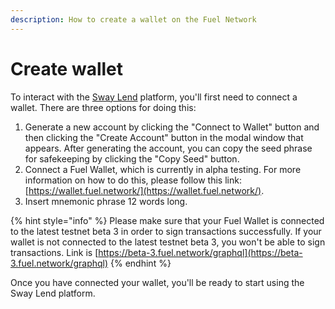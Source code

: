 ```yaml
---
description: How to create a wallet on the Fuel Network
---
```


# Create wallet

To interact with the [Sway Lend](https://app.swaylend.com) platform, you'll first need to connect a wallet. There are three options for doing this:

1. Generate a new account by clicking the "Connect to Wallet" button and then clicking the "Create Account" button in the modal window that appears. After generating the account, you can copy the seed phrase for safekeeping by clicking the "Copy Seed" button.
2. Connect a Fuel Wallet, which is currently in alpha testing. For more information on how to do this, please follow this link: [https://wallet.fuel.network/](https://wallet.fuel.network/).
3. Insert mnemonic phrase 12 words long.

{% hint style="info" %}
Please make sure that your Fuel Wallet is connected to the latest testnet beta 3 in order to sign transactions successfully. If your wallet is not connected to the latest testnet beta 3, you won't be able to sign transactions. Link is [https://beta-3.fuel.network/graphql](https://beta-3.fuel.network/graphql)
{% endhint %}

Once you have connected your wallet, you'll be ready to start using the Sway Lend platform.
